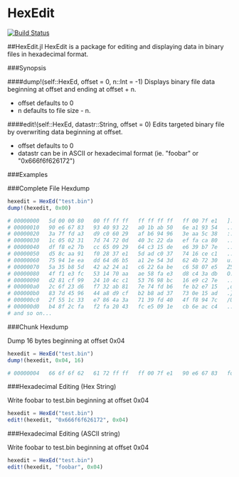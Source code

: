 # HexEdit

[![Build Status](https://travis-ci.org/dotslashb/HexEdit.jl.svg?branch=master)](https://travis-ci.org/dotslashb/HexEdit.jl)

##HexEdit.jl
HexEdit is a package for editing and displaying data in binary files in
hexadecimal format.

###Synopsis

####dump!(self::HexEd, offset = 0, n::Int = -1)
Displays binary file data beginning at offset and ending at offset + n.
- offset defaults to 0
- n defaults to file size - n.

####edit!(self::HexEd, datastr::String, offset = 0)
Edits targeted binary file by overwriting data beginning at offset.
- offset defaults to 0
- datastr can be in ASCII or hexadecimal format (ie. "foobar" or "0x666f6f626172")

###Examples

###Complete File Hexdump

```julia
hexedit = HexEd("test.bin")
dump!(hexedit, 0x00)

# 00000000   5d 00 00 80   00 ff ff ff   ff ff ff ff   ff 00 7f e1   ]...............
# 00000010   90 e6 67 83   93 40 93 22   a0 1b ab 50   6e a1 93 54   ..g..@."...Pn..T
# 00000020   3a 7f fd a3   d9 c0 60 29   af b6 94 96   3e aa 5c 38   :.....`)....>.\8
# 00000030   1c 05 02 31   7d 74 72 0d   40 3c 22 da   ef fa ca 80   ...1}tr.@<".....
# 00000040   df f8 e2 7b   cc 65 09 29   64 c3 15 de   e6 39 b7 7e   ...{.e.)d....9.~
# 00000050   d5 8c aa 91   f0 28 37 e1   5d ad c0 37   74 16 ce c1   .....(7.]..7t...
# 00000060   75 94 1e ea   dd 64 d6 b5   a1 2e 54 3d   62 4b 72 30   u....d....T=bKr0
# 00000070   5a 35 b8 5d   42 a2 24 a1   c6 22 6a be   c6 58 07 e5   Z5.]B.$.."j..X..
# 00000080   4f f1 e3 fc   53 14 70 aa   ae 58 fa e3   d8 c4 3a db   O...S.p..X....:.
# 00000090   d2 81 cf 99   24 10 4c c1   53 76 98 bc   16 e9 c2 7e   ....$.L.Sv.....~
# 000000a0   2c 6f 23 d6   f7 32 ab 81   7e 74 fd b6   fe b2 e7 15   ,o#..2..~t......
# 000000b0   83 7d 45 96   44 a8 d9 cf   b2 b8 ad 37   73 0e 15 ad   .}E.D......7s...
# 000000c0   2f 55 1c 33   e7 86 4a 3a   71 39 fd 40   4f f8 94 7c   /U.3..J:q9.@O..|
# 000000d0   b4 8f 2c fa   f2 fa 20 43   fc e5 09 1e   cb 6e ac c4   ..,... C.....n..
# and so on...
```
###Chunk Hexdump

Dump 16 bytes beginning at offset 0x04
```julia
hexedit = HexEd("test.bin")
dump!(hexedit, 0x04, 16)

# 00000004   66 6f 6f 62   61 72 ff ff   ff 00 7f e1   90 e6 67 83   foobar........g.
```

###Hexadecimal Editing (Hex String)

Write foobar to test.bin beginning at offset 0x04
```julia
hexedit = HexEd("test.bin")
edit!(hexedit, "0x666f6f626172", 0x04)
```

###Hexadecimal Editing (ASCII string)

Write foobar to test.bin beginning at offset 0x04
```julia
hexedit = HexEd("test.bin")
edit!(hexedit, "foobar", 0x04)
```
